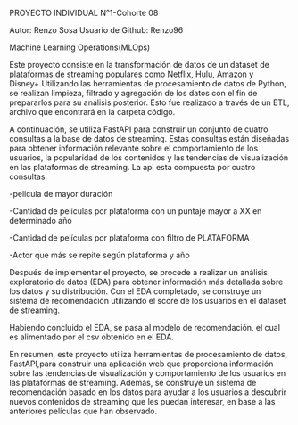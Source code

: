 PROYECTO INDIVIDUAL N°1-Cohorte 08

Autor: Renzo Sosa
Usuario de Github: Renzo96

Machine Learning Operations(MLOps)

Este proyecto consiste en la transformación de datos de un dataset de plataformas de streaming populares como Netflix, Hulu, Amazon y Disney+.Utilizando las herramientas de procesamiento de datos de Python, se realizan limpieza, filtrado y agregación de los datos con el fin de prepararlos para su análisis posterior. Esto fue realizado a través de un ETL, archivo que encontrará en la carpeta código.


A continuación, se utiliza FastAPI para construir un conjunto de cuatro consultas a la base de datos de streaming. Estas consultas están diseñadas para obtener información relevante sobre el comportamiento de los usuarios, la popularidad de los contenidos y las tendencias de visualización en las plataformas de streaming. La api esta compuesta por cuatro consultas: 

-pelicula de mayor duración

-Cantidad de películas por plataforma con un puntaje mayor a XX en determinado año

-Cantidad de películas por plataforma con filtro de PLATAFORMA

-Actor que más se repite según plataforma y año


Después de implementar el proyecto, se procede a realizar un análisis exploratorio de datos (EDA) para obtener información más detallada sobre los datos y su distribución. Con el EDA completado, se construye un sistema de recomendación utilizando el score de los usuarios en el dataset de streaming.

Habiendo concluido el EDA, se pasa al modelo de recomendación, el cual es alimentado por el csv obtenido en el EDA.

En resumen, este proyecto utiliza herramientas de procesamiento de datos, FastAPI,para construir una aplicación web que proporciona información sobre las tendencias de visualización y comportamiento de los usuarios en las plataformas de streaming. Además, se construye un sistema de recomendación basado en los datos para ayudar a los usuarios a descubrir nuevos contenidos de streaming que les puedan interesar, en base a las anteriores películas que han observado.
